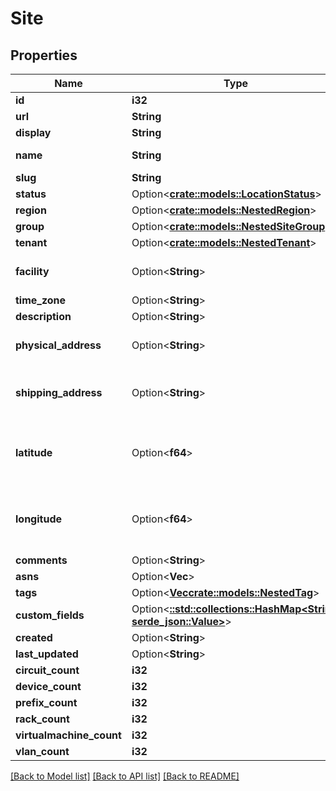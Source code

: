 # Site

## Properties

Name | Type | Description | Notes
------------ | ------------- | ------------- | -------------
**id** | **i32** |  | [readonly]
**url** | **String** |  | [readonly]
**display** | **String** |  | [readonly]
**name** | **String** | Full name of the site | 
**slug** | **String** |  | 
**status** | Option<[**crate::models::LocationStatus**](Location_status.md)> |  | [optional]
**region** | Option<[**crate::models::NestedRegion**](NestedRegion.md)> |  | [optional]
**group** | Option<[**crate::models::NestedSiteGroup**](NestedSiteGroup.md)> |  | [optional]
**tenant** | Option<[**crate::models::NestedTenant**](NestedTenant.md)> |  | [optional]
**facility** | Option<**String**> | Local facility ID or description | [optional]
**time_zone** | Option<**String**> |  | [optional]
**description** | Option<**String**> |  | [optional]
**physical_address** | Option<**String**> | Physical location of the building | [optional]
**shipping_address** | Option<**String**> | If different from the physical address | [optional]
**latitude** | Option<**f64**> | GPS coordinate in decimal format (xx.yyyyyy) | [optional]
**longitude** | Option<**f64**> | GPS coordinate in decimal format (xx.yyyyyy) | [optional]
**comments** | Option<**String**> |  | [optional]
**asns** | Option<**Vec<i32>**> |  | [optional]
**tags** | Option<[**Vec<crate::models::NestedTag>**](NestedTag.md)> |  | [optional]
**custom_fields** | Option<[**::std::collections::HashMap<String, serde_json::Value>**](serde_json::Value.md)> |  | [optional]
**created** | Option<**String**> |  | [readonly]
**last_updated** | Option<**String**> |  | [readonly]
**circuit_count** | **i32** |  | [readonly]
**device_count** | **i32** |  | [readonly]
**prefix_count** | **i32** |  | [readonly]
**rack_count** | **i32** |  | [readonly]
**virtualmachine_count** | **i32** |  | [readonly]
**vlan_count** | **i32** |  | [readonly]

[[Back to Model list]](../README.md#documentation-for-models) [[Back to API list]](../README.md#documentation-for-api-endpoints) [[Back to README]](../README.md)


